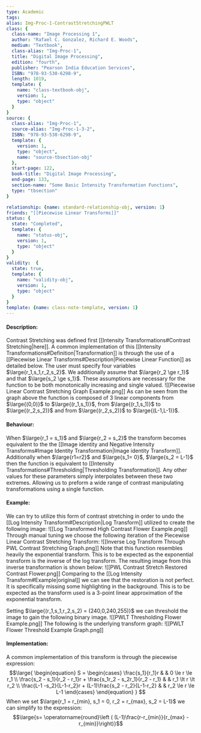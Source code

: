 ```yaml
---
type: Academic
tags:
alias: Img-Proc-1-ContrastStretchingPWLT
class: {
  class-name: "Image Processing 1",
  author: "Rafael C. Gonzalez, Richard E. Woods",
  medium: "Textbook",
  class-alias: "Img-Proc-1",
  title: "Digital Image Processing",
  edition: "fourth",
  publisher: "Pearson India Education Services",
  ISBN: "978-93-530-6298-9",
  length: 1019,
  template: {
    name: "class-textbook-obj",
    version: 1,
    type: "object"
  }
}
source: {
  class-alias: "Img-Proc-1",
  source-alias: "Img-Proc-1-3-2",
  ISBN: "978-93-530-6298-9",
  template: {
    version: 1,
    type: "object",
    name: "source-tbsection-obj"
  },
  start-page: 122,
  book-title: "Digital Image Processing",
  end-page: 133,
  section-name: "Some Basic Intensity Transformation Functions",
  type: "tbsection"
}

relationship: {name: standard-relationship-obj, version: 1}
friends: "[[Piecewise Linear Transforms]]"
status: {
  state: "Completed",
  template: {
    name: "status-obj",
    version: 1,
    type: "object"
  }
}
validity:  {
  state: true,
  template: {
    name: "validity-obj",
    version: 1,
    type: "object"
  }
}
template: {name: class-note-template, version: 1}
---
```

#### Description:
Contrast Stretching was defined first [[Intensity Transformations#Contrast Stretching|here]]. A common implementation of this [[Intensity Transformations#Definition|Transformation]] is through the use of a [[Piecewise Linear Transforms#Description|Piecewise Linear Function]] as detailed below. The user must specify four variables $\large{r_1,s_1,r_2,s_2}$. We additionally assume that $\large{r_2 \ge r_1}$ and that $\large{s_2 \ge s_1}$. These assumptions are necessary for the function to be both monotonically increasing and single valued.
![[Piecewise Linear Contrast Stretching Graph Example.png]]
As can be seen from the graph above the function is composed of 3 linear components from $\large{(0,0)}$ to $\large{(r_1,s_1)}$, from $\large{(r_1,s_1)}$ to $\large{(r_2,s_2)}$ and from $\large{(r_2,s_2)}$ to $\large{(L-1,L-1)}$. 
#### Behaviour: 
When $\large{r_1 = s_1}$ and $\large{r_2 = s_2}$ the transform becomes equivalent to the the [[Image identity and Negative Intensity Transforms#Image Identity Transformation|Image identity Transform]].
Additionally when $\large{r1=r2}$ and $\large{s_1= 0}$, $\large{s_2 = L-1}$ then the function is equivalent to [[Intensity Transformations#Thresholding|Thresholding Transformation]].
Any other values for these parameters simply interpolates between these two extremes. Allowing us to preform a wide range of contrast manipulating transformations using a single function. 

#### Example: 
We can try to utilize this form of contrast stretching in order to undo the [[Log Intensity Transform#Description|Log Transform]] utilized to create the following image: 
![[Log Transformed High Contrast Flower Example.png]]
Through manual tuning we choose the following iteration of the Piecewise Linear Contrast Stretching Transform: 
![[Inverse Log Transform Through PWL Contrast Stretching Graph.png]]
Note that this function resembles heavily the exponential transform. This is to be expected as the exponential transform is the inverse of the log transform. The resulting image from this inverse transformation is shown below: 
![[PWL Contrast Stretch Restored Contrast Flower.png]]
Comparing to the [[Log Intensity Transform#Example|original]] we can see that the restoration is not perfect. It is specifically missing some highlighting in the background. This is to be expected as the transform used is a 3-point linear approximation of the exponential transform. 

Setting $\large{(r_1,s_1,r_2,s_2) = (240,0,240,255)}$ we can threshold the image to gain the following binary image. 
![[PWLT Thresholding Flower Example.png]]
The following is the underlying transform graph: 
![[PWLT Flower Threshold Example Graph.png]]

#### Implementation:
A common implementation of this transform is through the piecewise expression: 
$$\large{
\begin{equation}
S = 
\begin{cases}
\frac{s_1}{r_1}r & & 0 \le r \le r_1 \\
\frac{s_2 - s_1}{r_2 - r_1}r + \frac{s_1r_2 - s_2r_1}{r_2 - r_1} & & r_1 \lt r \lt r_2 \\
\frac{L-1 -s_2}{L-1-r_2}r + (L-1)\frac{s_2 - r_2}{L-1-r_2} & & r_2 \le r \le L-1
\end{cases}
\end{equation}
}
$$
When we set $\large{r_1 = r_{min},  s_1 = 0, r_2 = r_{max}, s_2 = L-1}$ we can simplify to the expression:
$$\large{s= \operatorname{round}\left ( (L-1)\frac{r-r_{min}}{r_{max} - r_{min}}\right)}$$
